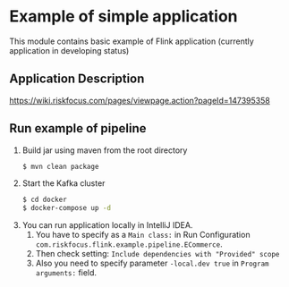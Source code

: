 # Example of simple application 
This module contains basic example of Flink application
(currently application in developing status)
## Application Description

https://wiki.riskfocus.com/pages/viewpage.action?pageId=147395358


## Run example of pipeline
 1. Build jar using maven from the root directory
    ```bash
    $ mvn clean package
    ```
 2. Start the Kafka cluster
    ```bash
    $ cd docker
    $ docker-compose up -d
    ```
 3. You can run application locally in IntelliJ IDEA.
    1. You have to specify as a `Main class:` in Run Configuration `com.riskfocus.flink.example.pipeline.ECommerce`.
    2. Then check setting: `Include dependencies with "Provided" scope`
    3. Also you need to specify parameter `-local.dev true` in `Program arguments:` field.


